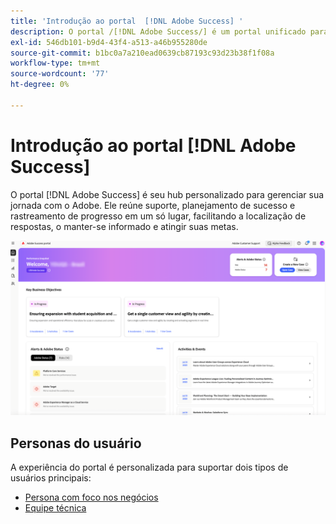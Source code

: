 ```yaml
---
title: 'Introdução ao portal  [!DNL Adobe Success] '
description: O portal /[!DNL Adobe Success/] é um portal unificado para que os clientes enviem casos, visualizem o andamento do tíquete, acessem o suporte e planejem as ferramentas.
exl-id: 546db101-b9d4-43f4-a513-a46b955280de
source-git-commit: b1bc0a7a210ead0639cb87193c93d23b38f1f08a
workflow-type: tm+mt
source-wordcount: '77'
ht-degree: 0%

---
```


# Introdução ao portal [!DNL Adobe Success]

O portal [!DNL Adobe Success] é seu hub personalizado para gerenciar sua jornada com o Adobe. Ele reúne suporte, planejamento de sucesso e rastreamento de progresso em um só lugar, facilitando a localização de respostas, o manter-se informado e atingir suas metas.

![adobe-success-portal-homepage](/help/adobe-success-portal/assets/overview-and-business-persona-overview.png)

## Personas do usuário

A experiência do portal é personalizada para suportar dois tipos de usuários principais:

* [Persona com foco nos negócios](/help/adobe-success-portal/business-persona/key-functionalities-for-business-persona.md)
* [Equipe técnica](/help/adobe-success-portal/technical-persona/key-functionalities-for-technical-persona.md)
